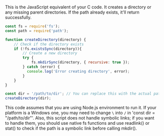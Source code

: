 This is the JavaScript equivalent of your C code. It creates a directory or any missing parent directories. If the path already exists, it'll return successfully.

```javascript
const fs = require('fs');
const path = require('path');

function createDirectory(directory) {
    // Check if the directory exists
    if (!fs.existsSync(directory)){
        // Create a new directory
        try {
            fs.mkdirSync(directory, { recursive: true });
        } catch (error) {
          console.log('Error creating directory', error);
        }
    }
}

const dir = '/path/to/dir'; // You can replace this with the actual path you want
createDirectory(dir);
```
This code assumes that you are using Node.js environment to run it. If your platform is a Windows one, you may need to change `\` into `/` in 'const dir = "/path/to/dir"'. Also, this script does not handle symbolic links; if you want to handle them, you should use native fs functions and use readlink() or stat() to check if the path is a symbolic link before calling mkdir().
